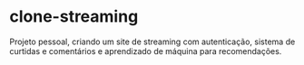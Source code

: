# clone-streaming
Projeto pessoal, criando um site de streaming com autenticação, sistema de curtidas e comentários e aprendizado de máquina para recomendações.
